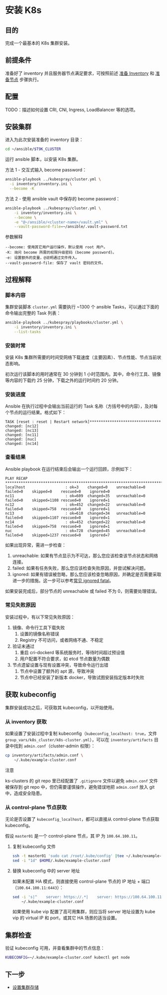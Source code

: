 # 安装 K8s

## 目的

完成一个最基本的 K8s 集群安装。

## 前提条件

准备好了 inventory 并且服务器节点满足要求，可按照前述 [准备 Inventory](./prepare-inventory.md) 和 [准备节点](./prepare-nodes.md) 步骤执行。

## 配置

 TODO：描述如何设置 CRI, CNI, Ingress, LoadBalancer 等的选项。

## 安装集群

进入为此次安装准备的 inventory 目录：

```bash
cd ~/ansible/$T9K_CLUSTER 
```

运行 ansible 脚本，以安装 K8s 集群。

方法 1 - 交互式输入 become password：

```bash
ansible-playbook ../kubespray/cluster.yml \
  -i inventory/inventory.ini \
  --become -K
```

方法 2 - 使用 ansible vault 中保存的 become password：

```bash
ansible-playbook ../kubespray/cluster.yml \
    -i inventory/inventory.ini \
    --become \
    -e "@~/ansible/<cluster-name>/vault.yml" \
    --vault-password-file=~/ansible/.vault-password.txt
```

<aside class="note">
<div class="title">参数解释</div>

```
--become: 使用其它用户运行操作，默认使用 root 用户。
-K: 询问 become 所需的权限升级密码 (become password)。
-e: 设置额外的变量，@说明通过文件传入。
--vault-password-file: 保存了 vault 密码的文件。
```
</aside>

## 过程解释

### 脚本内容

集群安装脚本 `cluster.yml` 需要执行 ~1300 个 ansible Tasks，可以通过下面的命令输出完整的 Task 列表：

```bash
ansible-playbook ../kubespray/playbooks/cluster.yml \
    -i inventory/inventory.ini \
    --list-tasks
```

### 安装时常

安装 K8s 集群所需要的时间受网络下载速度（主要因素）、节点性能、节点当前状态影响。

初次运行该脚本的用时通常在 30 分钟到 1 小时范围内。其中，命令行工具、镜像等内容的下载约 25 分钟，下载之外的运行时间约 20 分钟。

### 安装进度

Ansible 在执行过程中会输出当前运行的 Task 名称（方括号中的内容），及对每个节点的运行结果。格式如下：

```
TASK [reset : reset | Restart network]********************************
changed: [nc12]
changed: [nc13]
changed: [nc11]
changed: [nuc]
changed: [nc14]
```

### 查看结果

Ansible playbook 在运行结束后会输出一个运行回顾，示例如下：

```
PLAY RECAP *****************************************************************************************************
localhost                  : ok=3    changed=0    unreachable=0    failed=0    skipped=0    rescued=0    ignored=0   
nc11                       : ok=609  changed=35   unreachable=0    failed=0    skipped=1108 rescued=0    ignored=1   
nc12                       : ok=452  changed=22   unreachable=0    failed=0    skipped=758  rescued=0    ignored=1   
nc13                       : ok=610  changed=34   unreachable=0    failed=0    skipped=1107 rescued=0    ignored=1  
nc14                       : ok=452  changed=22   unreachable=0    failed=0    skipped=758  rescued=0    ignored=1   
nuc                        : ok=728  changed=45   unreachable=0    failed=0    skipped=1237 rescued=0    ignored=7
```

如果出现异常，需进一步检查：

1. unreachable: 如果有节点显示为不可达，那么您应该检查该节点状态和网络连接。
2. failed: 如果有任务失败，那么您应该检查失败原因，并尝试解决问题。
3. ignored: 如果有错误被忽略，那么您应该检查忽略原因，并确定是否需要采取进一步的措施。这一步可以参考[常见 ignored fatal](https://docs.google.com/document/d/13X6vAjNVKEtzG6H5ydSNPcMx3Sbzzh1LFaFA-UKqBIo/edit#heading=h.rkmh2bn7pw2c)。

如果安装完成后，部分节点的 unreachable 或 failed 不为 0，则需要处理错误。

### 常见失败原因

安装过程中，有以下常见失败原因：

1. 镜像、命令行工具下载失败
    1. 设置的镜像名称错误
    1. Registry 不可访问，或者网络不通、不稳定
1. 验证未通过
    1. 重启 cri-dockerd 等系统服务时，等待时间超过预设值
    1. 用户配置不符合要求，如 etcd 节点数量为偶数
1. 节点遗留设置与现有设置冲突，导致命令运行出错
    1. 节点中设置了额外的 apt 源，导致冲突
    1. 节点中已经安装了新版本 docker，导致试图安装指定版本时失败

## 获取 kubeconfig

集群安装成功之后，可获取其 kubeconfig，以开始使用。

### 从 inventory 获取

如果设置了安装过程中复制 kubeconfig（`kubeconfig_localhost: true`，文件 `group_vars/k8s_cluster/k8s-cluster.yml`），可以在 `inventory/artifacts` 目录中找到 `admin.conf`（cluster-admin 权限）：

```bash
cp inventory/artifacts/admin.conf \
    ~/.kube/example-cluster.conf
```

<aside class="note">
<div class="title">注意</div>

ks-clusters 的 git repo 里已经配置了 `.gitignore` 文件以避免 `admin.conf` 文件被保存到 git repo 中，但仍需要谨慎操作，避免错误地把 `admin.conf` 放入 git 中，造成安全隐患。

</aside>

### 从 control-plane 节点获取

无论是否设置了 `kubeconfig_localhost`，都可以直接从 control-plane 节点获取 kubeconfig。

假设 `master01` 是一个 control-plane 节点，其 IP 为 `100.64.100.11`。

1. 复制 kubeconfig 文件

    ```bash
    ssh -t master01 'sudo cat /root/.kube/config' |tee ~/.kube/example-cluster.conf
    sed -i "1d" $HOME/.kube/example-cluster.conf
    ```

2. 替换 kubeconfig 中的 server 地址
   
   如果未配置 HA 模式，则直接使用 control-plane 节点的 IP 地址 + 端口（`100.64.100.11:6443`）：

    ```bash
    sed -i 's|^    server: https://.*|    server: https://100.64.100.11:6443|' \
        ~/.kube/example-cluster.conf
    ```

    如果使用 kube vip 配置了高可用集群，则应当将 server 地址设置为 kube vip 的 virtual IP 和 port，或其它 HA 场景的适当设置。


##  集群检查

验证 kubeconfig 可用，并查看集群中的节点信息：

```bash
KUBECONFIG=~/.kube/example-cluster.conf kubectl get node
```

## 下一步

- [设置集群存储](./k8s-storage.md)
